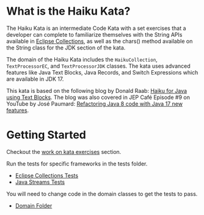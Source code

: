 <!--
  ~ Copyright (c) 2023 The Bank of New York Mellon.
  ~ All rights reserved. This program and the accompanying materials
  ~ are made available under the terms of the Eclipse Public License v1.0
  ~ and Eclipse Distribution License v. 1.0 which accompany this distribution.
  ~ The Eclipse Public License is available at http://www.eclipse.org/legal/epl-v10.html
  ~ and the Eclipse Distribution License is available at
  ~ http://www.eclipse.org/org/documents/edl-v10.php.
  -->
# **What is the Haiku Kata?**
The Haiku Kata is an intermediate Code Kata with a set exercises that a developer can complete to familiarize themselves with the String APIs available in [Eclipse Collections](https://github.com/eclipse/eclipse-collections), as well as the chars() method available on the String class for the JDK section of the kata.

The domain of the Haiku Kata includes the `HaikuCollection`, `TextProcessorEC`, and `TextProcessorJDK` classes. The kata uses advanced features like Java Text Blocks, Java Records, and Switch Expressions which are available in JDK 17.

This kata is based on the following blog by Donald Raab: [Haiku for Java using Text Blocks](https://medium.com/javarevisited/haiku-for-java-using-text-blocks-6b7862ccd067?source=friends_link&sk=b52fc20b49e4cd062a85ddc03cf5b385).
The blog was also covered in JEP Café Episode #9 on YouTube by José Paumard: [Refactoring Java 8 code with Java 17 new features](https://www.youtube.com/watch?v=wW7uzc61tZ8).

# Getting Started

Checkout the [work on kata exercises](../README.md#work-on-kata-exercises) section. 

Run the tests for specific frameworks in the tests folder.

* [Eclipse Collections Tests](./src/test/java/org/eclipse/collections/haikukata/TextProcessorECTest.java)
* [Java Streams Tests](./src/test/java/org/eclipse/collections/haikukata/TextProcessorJDKTest.java) 

You will need to change code in the domain classes to get the tests to pass.

* [Domain Folder](./src/main/java/org/eclipse/collections/haikukata)
